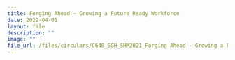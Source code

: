 ```yaml
---
title: Forging Ahead – Growing a Future Ready Workforce
date: 2022-04-01
layout: file
description: ""
image: ""
file_url: /files/circulars/C648_SGH_SHM2021_Forging Ahead - Growing a Future-Ready Workforce.pdf
---
```

